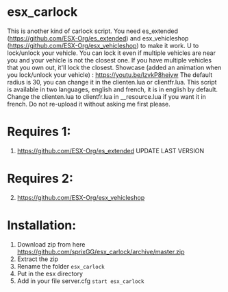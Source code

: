# esx_carlock

This is another kind of carlock script. You need es_extended (https://github.com/ESX-Org/es_extended) and esx_vehicleshop (https://github.com/ESX-Org/esx_vehicleshop) to make it work. U to lock/unlock your vehicle. You can lock it even if multiple vehicles are near you and your vehicle is not the closest one. If you have multiple vehicles that you own out, it'll lock the closest. Showcase (added an animation when you lock/unlock your vehicle) : https://youtu.be/lzvkP8heivw The default radius is 30, you can change it in the clienten.lua or clientfr.lua. This script is available in two languages, english and french, it is in english by default. Change the clienten.lua to clientfr.lua in __resource.lua if you want it in french. Do not re-upload it without asking me first please.


# Requires 1:
1. https://github.com/ESX-Org/es_extended  UPDATE LAST VERSION
# Requires 2:
2. https://github.com/ESX-Org/esx_vehicleshop

# Installation:
1. Download zip from here https://github.com/sprixGG/esx_carlock/archive/master.zip
2. Extract the zip 
3. Rename the folder `esx_carlock`
4. Put in the esx directory
5. Add in your file server.cfg `start esx_carlock`

